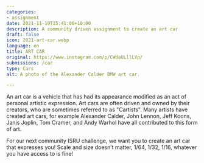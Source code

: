 ```yaml
---
categories:
- assignment
date: 2021-11-19T15:41:00+10:00
description: A community driven assignment to create an art car
draft: false
icon: 2021-art-car.webp
language: en
title: ART CAR
original: https://www.instagram.com/p/CWdaULllLVp/
submissions: /car
type: Cars
alt: A photo of the Alexander Calder BMW art car.

---
```


An art car is a vehicle that has had its appearance modified as an act of personal artistic expression. Art cars are often driven and owned by their creators, who are sometimes referred to as "Cartists". Many artists have created art cars, for example Alexander Calder, John Lennon, Jeff Koons, Janis Joplin, Tom Cramer, and Andy Warhol have all contributed to this form of art.

For our next community ISRU challenge, we want you to create an art car that expresses you! Scale and size doesn’t matter, 1/64, 1/32, 1/16, whatever you have access to is fine!